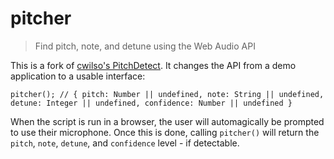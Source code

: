 pitcher
=====

> Find pitch, note, and detune using the Web Audio API

This is a fork of [cwilso's PitchDetect](https://github.com/cwilso/PitchDetect).
It changes the API from a demo application to a usable interface:

```
pitcher(); // { pitch: Number || undefined, note: String || undefined, detune: Integer || undefined, confidence: Number || undefined }
```

When the script is run in a browser, the user will automagically be prompted to use their microphone. Once this is done, calling `pitcher()` will return the `pitch`, `note`, `detune`, and `confidence` level - if detectable.
